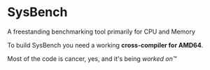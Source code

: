 # SysBench
A freestanding benchmarking tool primarily for CPU and Memory

To build SysBench you need a working **cross-compiler for AMD64**.

Most of the code is cancer, yes, and it's being *worked on™*

